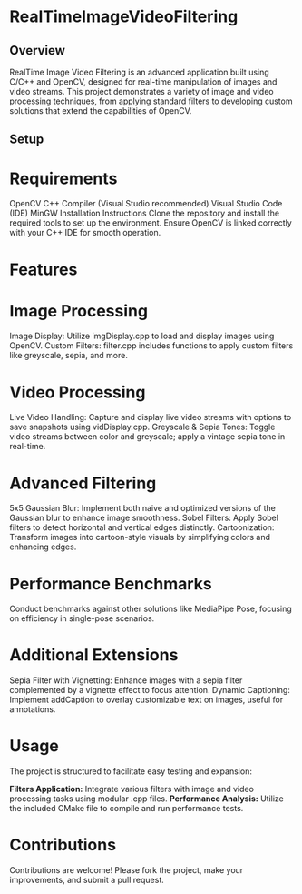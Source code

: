 # RealTimeImageVideoFiltering

## Overview
RealTime Image Video Filtering is an advanced application built using C/C++ and OpenCV, designed for real-time manipulation of images and video streams. This project demonstrates a variety of image and video processing techniques, from applying standard filters to developing custom solutions that extend the capabilities of OpenCV.

## Setup
# Requirements
OpenCV
C++ Compiler (Visual Studio recommended)
Visual Studio Code (IDE)
MinGW
Installation Instructions
Clone the repository and install the required tools to set up the environment. Ensure OpenCV is linked correctly with your C++ IDE for smooth operation.

# Features
# Image Processing
Image Display: Utilize imgDisplay.cpp to load and display images using OpenCV.
Custom Filters: filter.cpp includes functions to apply custom filters like greyscale, sepia, and more.
# Video Processing
Live Video Handling: Capture and display live video streams with options to save snapshots using vidDisplay.cpp.
Greyscale & Sepia Tones: Toggle video streams between color and greyscale; apply a vintage sepia tone in real-time.
# Advanced Filtering
5x5 Gaussian Blur: Implement both naive and optimized versions of the Gaussian blur to enhance image smoothness.
Sobel Filters: Apply Sobel filters to detect horizontal and vertical edges distinctly.
Cartoonization: Transform images into cartoon-style visuals by simplifying colors and enhancing edges.
# Performance Benchmarks
Conduct benchmarks against other solutions like MediaPipe Pose, focusing on efficiency in single-pose scenarios.
# Additional Extensions
Sepia Filter with Vignetting: Enhance images with a sepia filter complemented by a vignette effect to focus attention.
Dynamic Captioning: Implement addCaption to overlay customizable text on images, useful for annotations.
# Usage
The project is structured to facilitate easy testing and expansion:

**Filters Application:** Integrate various filters with image and video processing tasks using modular .cpp files.
**Performance Analysis:** Utilize the included CMake file to compile and run performance tests.
# Contributions
Contributions are welcome! Please fork the project, make your improvements, and submit a pull request.
